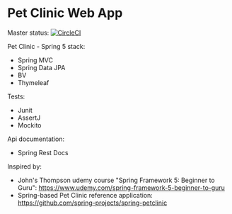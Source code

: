 # Pet Clinic Web App
Master status: [![CircleCI](https://circleci.com/gh/piotrek19/pet-clinik/tree/master.svg?style=svg&circle-token=da37dfe74512bd91609a6da6317f0c2e7a4a2b99)](https://circleci.com/gh/piotrek19/pet-clinik/tree/master)

Pet Clinic - Spring 5 stack:
- Spring MVC
- Spring Data JPA
- BV
- Thymeleaf

Tests:
- Junit
- AssertJ
- Mockito

Api documentation:
- Spring Rest Docs


Inspired by:
- John's Thompson udemy course "Spring Framework 5: Beginner to Guru": https://www.udemy.com/spring-framework-5-beginner-to-guru
- Spring-based Pet Clinic reference application: https://github.com/spring-projects/spring-petclinic
